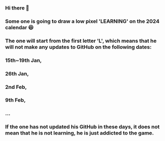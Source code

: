 ### Hi there 👋
### Some one is going to draw a low pixel 'LEARNING' on the 2024 calendar 😆
### The one will start from the first letter 'L', which means that he will not make any updates to GitHub on the following dates:
### 15th~19th Jan, 
### 26th Jan, 
### 2nd Feb,
### 9th Feb,
### ...
### If the one has not updated his GitHub in these days, it does not mean that he is not learning, he is just addicted to the game.

<!--
**ZsyRock/ZsyRock** is a ✨ _special_ ✨ repository because its `README.md` (this file) appears on your GitHub profile.

Here are some ideas to get you started:

- 🔭 I’m currently working on ...
- 🌱 I’m currently learning ...
- 👯 I’m looking to collaborate on ...
- 🤔 I’m looking for help with ...
- 💬 Ask me about ...
- 📫 How to reach me: ...
- 😄 Pronouns: ...
- ⚡ Fun fact: ...
-->
